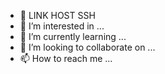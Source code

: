 - 👋 LINK HOST SSH
- 👀 I’m interested in ...
- 🌱 I’m currently learning ...
- 💞️ I’m looking to collaborate on ...
- 📫 How to reach me ...

<!---
allandayvis/allandayvis is a ✨ special ✨ repository because its `README.md` (this file) appears on your GitHub profile.
You can click the Preview link to take a look at your changes.
--->
